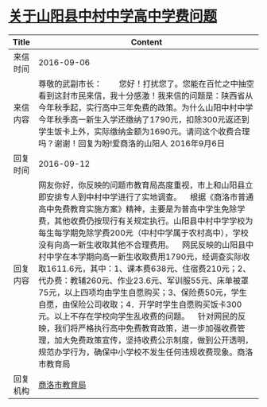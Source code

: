 # [关于山阳县中村中学高中学费问题](http://www.shangluo.gov.cn/zmhd/ldxxxx.jsp?urltype=leadermail.LeaderMailContentUrl&wbtreeid=1112&leadermailid=3802)

| Title |                                                                                                                                                                                                                  Content                                                                                                                                                                                                                   |
|:-----:|--------------------------------------------------------------------------------------------------------------------------------------------------------------------------------------------------------------------------------------------------------------------------------------------------------------------------------------------------------------------------------------------------------------------------------------------|
| 来信时间  | 2016-09-06                                                                                                                                                                                                                                                                                                                                                                                                                                 |
| 来信内容  | 尊敬的武副市长：        您好！打扰您了。您能在百忙之中抽空看到这封市民来信，我十分感激！我来信的问题是：陕西省从今年秋季起，实行高中三年免费的政策。为什么山阳中村中学今年秋季高一新生入学还缴纳了1790元，扣除300元返还到学生饭卡上外，实际缴纳金额为1690元。请问这个收费合理吗？谢谢！回复为盼!爱商洛的山阳人 2016年9月6日                                                                                                                                                                                                                                                                |
| 回复时间  | 2016-09-12                                                                                                                                                                                                                                                                                                                                                                                                                                 |
| 回复内容  | 网友你好，你反映的问题市教育局高度重视，市上和山阳县立即安排专人到中村中学进行了实地调查。    根据《商洛市普通高中免费教育实施方案》精神，主要是为普高中学生免除学费，其他收费仍按现行有关规定执行。山阳县中村中学学校为每生每学期免除学费200元（中村中学属于农村高中），学校没有向高一新生收取其他不合理费用。    网民反映的山阳县中村中学在本学期向高一新生收取费用1790元，经调查实际收取1611.6元，其中：1、课本费638元、住宿费210元；2、代办费：教辅260元、作业23.6元、军训服55元、床单被罩75元，以上四项均由学生自愿购买；3、保险费50元，学生自愿，由保险公司收取；4．开学时学生自愿购买饭卡300元。以上不存在学校向学生乱收费的问题。    针对网民的反映，我们将严格执行高中免费教育政策，进一步加强收费管理，加大免费政策宣传，坚持收费公示制度，做到公开透明，规范办学行为，确保中小学校不发生任何违规收费现象。商洛市教育局 |
| 回复机构  | [商洛市教育局](../../category/agencies/商洛市教育局.md)                                                                                                                                                                                                                                                                                                                                                                                                |